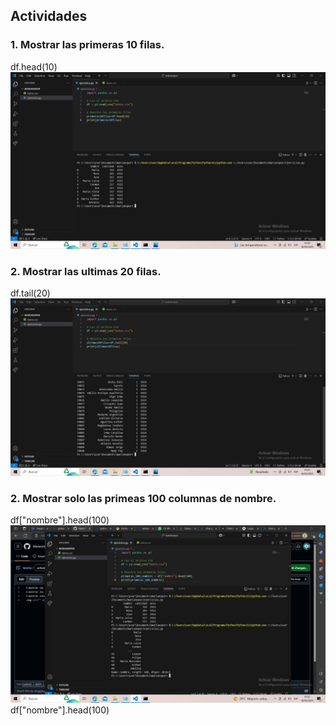 ## Actividades

### 1. Mostrar las primeras 10 filas.
df.head(10)
![Interfaz](https://github.com/Marianete/teoria/blob/main/WhatsApp%20Image%202025-03-18%20at%2014.21.06.jpeg)
### 2. Mostrar las ultimas 20 filas.
df.tail(20)
![Interfaz](https://github.com/Marianete/teoria/blob/main/WhatsApp%20Image%202025-03-18%20at%2014.24.51.jpeg)
### 2. Mostrar solo las primeas 100 columnas de nombre. 
df["nombre"].head(100)
![Interfaz](https://github.com/Marianete/teoria/blob/main/WhatsApp%20Image%202025-03-18%20at%2013.54.47.jpeg)
df["nombre"].head(100)
